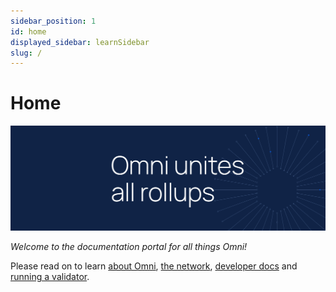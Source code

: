 ```yaml
---
sidebar_position: 1
id: home
displayed_sidebar: learnSidebar
slug: /
---
```


# Home

![omni banner](../static/img/omni-banner.png)

_Welcome to the documentation portal for all things Omni!_

Please read on to learn [about Omni](./learn/introduction/introduction.md), [the network](./protocol/introduction.md), [developer docs](./develop/contracts.md) and [running a validator](./operate/introduction/introduction.md).
